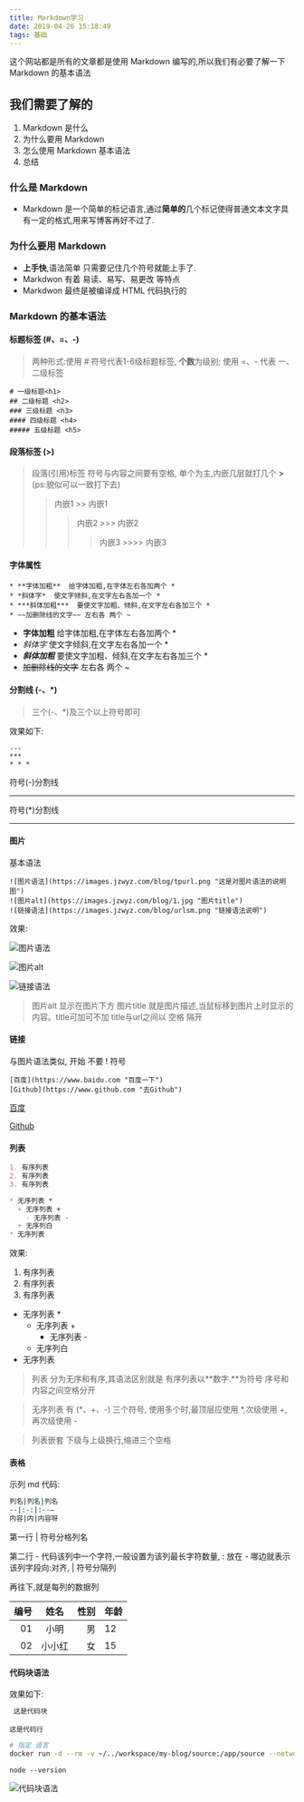```yaml
---
title: Markdown学习
date: 2019-04-26 15:18:49
tags: 基础
---
```


这个网站都是所有的文章都是使用 Markdown 编写的,所以我们有必要了解一下 Markdown 的基本语法

## 我们需要了解的

1. Markdown 是什么
2. 为什么要用 Markdown
3. 怎么使用 Markdown 基本语法
4. 总结

### 什么是 Markdown

* Markdown 是一个简单的标记语言,通过**简单的**几个标记使得普通文本文字具有一定的格式,用来写博客再好不过了.

### 为什么要用 Markdown

* **上手快**,语法简单 只需要记住几个符号就能上手了.
* Markdwon 有着 易读、易写、易更改 等特点
* Markdwon 最终是被编译成 HTML 代码执行的

### Markdown 的基本语法

#### 标题标签 (#、=、-)

>两种形式:使用 # 符号代表1-6级标题标签, **个数**为级别;  使用 =、- 代表 一、二级标签

```
# 一级标题<h1>
## 二级标题 <h2>
### 三级标题 <h3>
#### 四级标题 <h4>
##### 五级标题 <h5>
```

#### 段落标签 (>)

> 段落(引用)标签 符号与内容之间要有空格, 单个为主,内嵌几层就打几个 **>**    (ps:貌似可以一致打下去)
>> 内嵌1     >> 内嵌1
>>> 内嵌2    >>> 内嵌2
>>>> 内嵌3   >>>> 内嵌3

#### 字体属性

```
* **字体加粗**  给字体加粗,在字体左右各加两个 *
* *斜体字*  使文字倾斜,在文字左右各加一个 *
* ***斜体加粗***  要使文字加粗、倾斜,在文字左右各加三个 *
* ~~加删除线的文字~~ 左右各 两个 ~
```

* **字体加粗**  给字体加粗,在字体左右各加两个 *
* *斜体字*  使文字倾斜,在文字左右各加一个 *
* ***斜体加粗***  要使文字加粗、倾斜,在文字左右各加三个 *
* ~~加删除线的文字~~ 左右各 两个 ~

#### 分割线 (-、*)

> 三个(-、*)及三个以上符号即可

效果如下:

```
---
***
* * *
```

符号(-)分割线

---

符号(*)分割线

***

#### 图片

基本语法

```
![图片语法](https://images.jzwyz.com/blog/tpurl.png "这是对图片语法的说明图")
![图片alt](https://images.jzwyz.com/blog/1.jpg "图片title")
![链接语法](https://images.jzwyz.com/blog/urlsm.png "链接语法说明")
```

效果:

![图片语法](https://images.jzwyz.com/blog/tpurl.png "这是对图片语法的说明图")

![图片alt](https://images.jzwyz.com/blog/1.jpg "图片title")

![链接语法](https://images.jzwyz.com/blog/urlsm.png "链接语法说明")

> 图片alt 显示在图片下方
> 图片title 就是图片描述,当鼠标移到图片上时显示的内容。title可加可不加 title与url之间以 空格 隔开

#### 链接

与图片语法类似, 开始 不要 ! 符号

```
[百度](https://www.baidu.com "百度一下")
[Github](https://www.github.com "去Github")
```

[百度](https://www.baidu.com "百度一下")

[Github](https://www.github.com "去Github")

#### 列表

```md
1. 有序列表
2. 有序列表
3. 有序列表

* 无序列表 *
  + 无序列表 +
    - 无序列表 -
  + 无序列白
* 无序列表
```

效果:

1. 有序列表
2. 有序列表
3. 有序列表

* 无序列表 *
  + 无序列表 +
    - 无序列表 -
  + 无序列白
* 无序列表

> 列表 分为无序和有序,其语法区别就是 有序列表以**数字.**为符号 序号和内容之间空格分开

> 无序列表 有 (*、+、-) 三个符号, 使用多个时,最顶层应使用 *,次级使用 +,再次级使用 -

> 列表嵌套 下级与上级换行,缩进三个空格

#### 表格

示列 md 代码:

```sh
列名|列名|列名
--|:-:|:--—
内容|内|内容呀
```

第一行 | 符号分格列名

第二行 - 代码该列中一个字符,一般设置为该列最长字符数量, : 放在 - 哪边就表示 该列字段向:对齐, | 符号分隔列
  
再往下,就是每列的数据列

编号|姓名|性别|年龄
--:|:---:|-:|:--
01|小明|男|12
02|小小红|女|15

#### 代码块语法

效果如下:

```sh
 这是代码块
```

`这是代码行`

```bash
# 指定 语言
docker run -d --rm -v ~/../workspace/my-blog/source:/app/source --network=app-bridge --name=webblog myblog:1.0
```

```node
node --version
```

![代码块语法](https://images.jzwyz.com/blog/dmkyf.png "代码块语法")